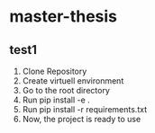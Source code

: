 # master-thesis
## test1

1. Clone Repository
2. Create virtuell environment
3. Go to the root directory
4. Run pip install -e .
5. Run pip install -r requirements.txt 
6. Now, the project is ready to use